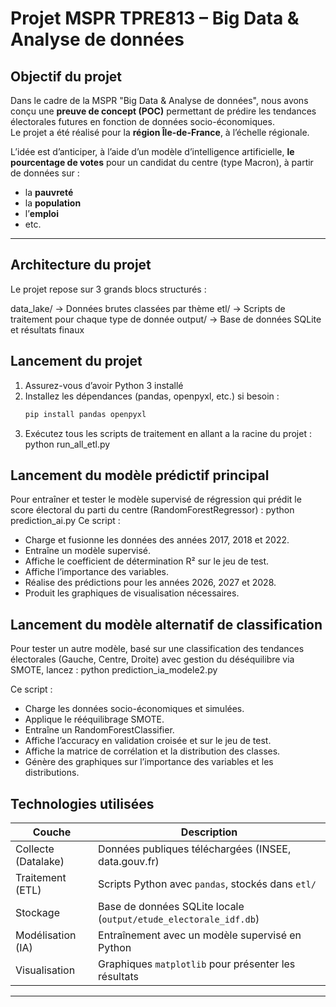 # Projet MSPR TPRE813 – Big Data & Analyse de données

## Objectif du projet

Dans le cadre de la MSPR "Big Data & Analyse de données", nous avons conçu une **preuve de concept (POC)** permettant de prédire les tendances électorales futures en fonction de données socio-économiques.  
Le projet a été réalisé pour la **région Île-de-France**, à l’échelle régionale.

L’idée est d’anticiper, à l’aide d’un modèle d’intelligence artificielle, **le pourcentage de votes** pour un candidat du centre (type Macron), à partir de données sur :

- la **pauvreté**
- la **population**
- l’**emploi**
- etc.

---

## Architecture du projet

Le projet repose sur 3 grands blocs structurés :

 data_lake/ → Données brutes classées par thème
 etl/ → Scripts de traitement pour chaque type de donnée
 output/ → Base de données SQLite et résultats finaux


## Lancement du projet

1. Assurez-vous d’avoir Python 3 installé
2. Installez les dépendances (pandas, openpyxl, etc.) si besoin :
   ```bash
   pip install pandas openpyxl
3. Exécutez tous les scripts de traitement en allant a la racine du projet : python run_all_etl.py

## Lancement du modèle prédictif principal

Pour entraîner et tester le modèle supervisé de régression qui prédit le score électoral du parti du centre (RandomForestRegressor) :
   python prediction_ai.py
Ce script :
   - Charge et fusionne les données des années 2017, 2018 et 2022.
   - Entraîne un modèle supervisé.
   - Affiche le coefficient de détermination R² sur le jeu de test.
   - Affiche l’importance des variables.
   - Réalise des prédictions pour les années 2026, 2027 et 2028.
   - Produit les graphiques de visualisation nécessaires.

## Lancement du modèle alternatif de classification

Pour tester un autre modèle, basé sur une classification des tendances électorales (Gauche, Centre, Droite) avec gestion du déséquilibre via SMOTE, lancez :
   python prediction_ia_modele2.py

Ce script :
   - Charge les données socio-économiques et simulées.
   - Applique le rééquilibrage SMOTE.
   - Entraîne un RandomForestClassifier.
   - Affiche l’accuracy en validation croisée et sur le jeu de test.
   - Affiche la matrice de corrélation et la distribution des classes.
   - Génère des graphiques sur l’importance des variables et les distributions.

## Technologies utilisées

| Couche                  | Description                                                  |
|-------------------------|--------------------------------------------------------------|
| Collecte (Datalake)     | Données publiques téléchargées (INSEE, data.gouv.fr)         |
| Traitement (ETL)        | Scripts Python avec `pandas`, stockés dans `etl/`            |
| Stockage                | Base de données SQLite locale (`output/etude_electorale_idf.db`) |
| Modélisation (IA)       | Entraînement avec un modèle supervisé en Python              |
| Visualisation           | Graphiques `matplotlib` pour présenter les résultats         |

---
